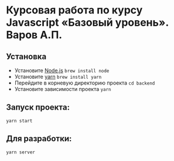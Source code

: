 # Курсовая работа по курсу Javascript «Базовый уровень». Варов А.П.

## Установка
* Установите [Node.js](https://nodejs.org/en/download/)
`brew install node`
* Установите [yarn](https://yarnpkg.com/lang/en/docs/install/)
`brew install yarn`
* Перейдите в корневую директорию проекта `cd backend`
* Установите зависимости проекта `yarn`

## Запуск проекта:
`yarn start`

## Для разработки:
`yarn server`
